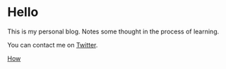 # Hello

This is my personal blog. Notes some thought in the process of learning.

You can contact me on [Twitter](https://twitter.com/yesq).

[How](./How_to_build_a_blog.md)